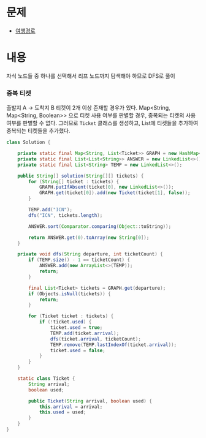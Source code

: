 # 문제
* [여행경로](https://programmers.co.kr/learn/courses/30/lessons/43164)

# 내용
자식 노드들 중 하나를 선택해서 리프 노드까지 탐색해야 하므로 DFS로 풀이

### 중복 티켓
출발지 A -> 도착지 B 티켓이 2개 이상 존재할 경우가 있다.
Map<String, Map<String, Boolean>> 으로 티켓 사용 여부를 판별할 경우, 중복되는 티켓의 사용 여부를 판별할 수 없다. 그러므로 `Ticket` 클래스를 생성하고, List에 티켓들을 추가하여 중복되는 티켓들을 추가했다.

```java
class Solution {

    private static final Map<String, List<Ticket>> GRAPH = new HashMap<>();
    private static final List<List<String>> ANSWER = new LinkedList<>();
    private static final List<String> TEMP = new LinkedList<>();

    public String[] solution(String[][] tickets) {
        for (String[] ticket : tickets) {
            GRAPH.putIfAbsent(ticket[0], new LinkedList<>());
            GRAPH.get(ticket[0]).add(new Ticket(ticket[1], false));
        }

        TEMP.add("ICN");
        dfs("ICN", tickets.length);

        ANSWER.sort(Comparator.comparing(Object::toString));

        return ANSWER.get(0).toArray(new String[0]);
    }

    private void dfs(String departure, int ticketCount) {
        if (TEMP.size() - 1 == ticketCount) {
            ANSWER.add(new ArrayList<>(TEMP));
            return;
        }

        final List<Ticket> tickets = GRAPH.get(departure);
        if (Objects.isNull(tickets)) {
            return;
        }

        for (Ticket ticket : tickets) {
            if (!ticket.used) {
                ticket.used = true;
                TEMP.add(ticket.arrival);
                dfs(ticket.arrival, ticketCount);
                TEMP.remove(TEMP.lastIndexOf(ticket.arrival));
                ticket.used = false;
            }
        }
    }

    static class Ticket {
        String arrival;
        boolean used;

        public Ticket(String arrival, boolean used) {
            this.arrival = arrival;
            this.used = used;
        }
    }
}
```
